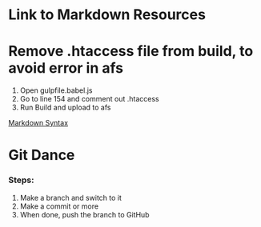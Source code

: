 # Link to Markdown Resources 
# Remove .htaccess file from build, to avoid error in afs
1. Open gulpfile.babel.js
2. Go to line 154 and comment out .htaccess
3. Run Build and upload to afs

[Markdown Syntax](https://www.markdownguide.org/basic-syntax/)

# Git Dance

### Steps:
1. Make a branch and switch to it
2. Make a commit or more
3. When done, push the branch to GitHub
